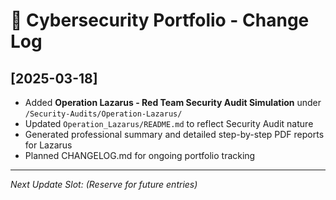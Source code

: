 
# 📜 Cybersecurity Portfolio - Change Log

## [2025-03-18]
- Added **Operation Lazarus - Red Team Security Audit Simulation** under `/Security-Audits/Operation-Lazarus/`
- Updated `Operation_Lazarus/README.md` to reflect Security Audit nature
- Generated professional summary and detailed step-by-step PDF reports for Lazarus
- Planned CHANGELOG.md for ongoing portfolio tracking

---

*Next Update Slot: (Reserve for future entries)*
